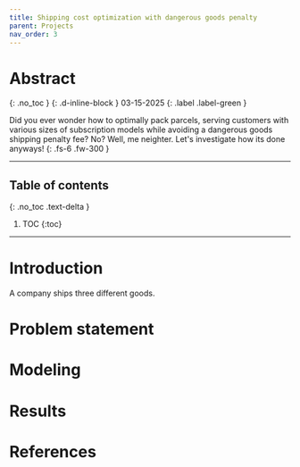 ```yaml
---
title: Shipping cost optimization with dangerous goods penalty
parent: Projects
nav_order: 3
---
```



# Abstract
{: .no_toc }
{: .d-inline-block }
03-15-2025
{: .label .label-green }

Did you ever wonder how to optimally pack parcels, serving customers with various sizes of subscription models while avoiding a dangerous goods shipping penalty fee?
No? Well, me neighter. Let's investigate how its done anyways!
{: .fs-6 .fw-300 }

---
## Table of contents
{: .no_toc .text-delta }

1. TOC
{:toc}
---

# Introduction
A company ships three different goods.

# Problem statement

# Modeling

# Results

# References
